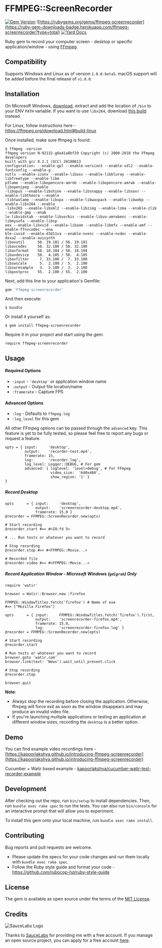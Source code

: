 # FFMPEG::ScreenRecorder

[![Gem Version](https://badge.fury.io/rb/ffmpeg-screenrecorder.svg)](https://badge.fury.io/rb/ffmpeg-screenrecorder)
![https://rubygems.org/gems/ffmpeg-screenrecorder](https://ruby-gem-downloads-badge.herokuapp.com/ffmpeg-screenrecorder?type=total)
[![Yard Docs](http://img.shields.io/badge/yard-docs-blue.svg)](https://www.rubydoc.info/github/kapoorlakshya/ffmpeg-screenrecorder/master)

Ruby gem to record your computer screen - desktop or specific application/window - using [FFmpeg](https://www.ffmpeg.org/).

## Compatibility

Supports Windows and Linux as of version `1.0.0-beta5`. macOS support will be added before the final release of `v1.0.0`.

## Installation

On Microsoft Windows, [download](https://www.ffmpeg.org/download.html#build-windows), extract and add the location of `/bin` to your ENV `PATH` variable.  If you want to use `libx264`, download
[this build](https://ffmpeg.zeranoe.com/builds/) instead.

For Linux, follow instructions here - https://ffmpeg.org/download.html#build-linux

Once installed, make sure ffmpeg is found:

    $ ffmpeg -version
    ffmpeg version N-92132-g0a41a8bf29 Copyright (c) 2000-2018 the FFmpeg developers
    built with gcc 8.2.1 (GCC) 20180813
    configuration: --enable-gpl --enable-version3 --enable-sdl2 --enable-fontconfig --enable-g
    nutls --enable-iconv --enable-libass --enable-libbluray --enable-libfreetype --enable-libm
    p3lame --enable-libopencore-amrnb --enable-libopencore-amrwb --enable-libopenjpeg --enable
    -libopus --enable-libshine --enable-libsnappy --enable-libsoxr --enable-libtheora --enable
    -libtwolame --enable-libvpx --enable-libwavpack --enable-libwebp --enable-libx264 --enable
    -libx265 --enable-libxml2 --enable-libzimg --enable-lzma --enable-zlib --enable-gmp --enab
    le-libvidstab --enable-libvorbis --enable-libvo-amrwbenc --enable-libmysofa --enable-libsp
    eex --enable-libxvid --enable-libaom --enable-libmfx --enable-amf --enable-ffnvcodec --ena
    ble-cuvid --enable-d3d11va --enable-nvenc --enable-nvdec --enable-dxva2 --enable-avisynth
    libavutil      56. 19.101 / 56. 19.101
    libavcodec     58. 32.100 / 58. 32.100
    libavformat    58. 18.104 / 58. 18.104
    libavdevice    58.  4.105 / 58.  4.105
    libavfilter     7. 33.100 /  7. 33.100
    libswscale      5.  2.100 /  5.  2.100
    libswresample   3.  2.100 /  3.  2.100
    libpostproc    55.  2.100 / 55.  2.100

Next, add this line to your application's Gemfile:

```ruby
gem 'ffmpeg-screenrecorder'
```

And then execute:

    $ bundle

Or install it yourself as:

    $ gem install ffmpeg-screenrecorder

Require it in your project and start using the gem:

    require ffmpeg-screenrecorder

## Usage

#### Required Options

- `:input` - `'desktop'` or application window name
- `:output` - Output file location/name
- `:framerate` - Capture FPS

#### Advanced Options

- `:log`  - Defaults to `ffmpeg.log`
- `:log_level` for this gem

All other FFmpeg options can be passed through the `advanced` key. This feature is yet to be fully tested, so please feel free to report any bugs or request a feature.

```
opts = { input:     'desktop',
         output:    'recorder-test.mp4',
         framerate: 15,
         log:       'recorder.log',
         log_level: Logger::DEBUG, # For gem
         advanced: { loglevel: 'level+debug', # For FFmpeg
                     video_size:  '640x480',
                     show_region: '1' }
}
```

##### Record Desktop

```
opts      = { input:     'desktop',
              output:    'screenrecorder-desktop.mp4',
              framerate: 15.0 }
@recorder = FFMPEG::ScreenRecorder.new(opts)

# Start recording
@recorder.start #=> #<IO:fd 5>

# ... Run tests or whatever you want to record

# Stop recording
@recorder.stop #=> #<FFMPEG::Movie...>

# Recorded file
@recorder.video #=> #<FFMPEG::Movie...>
```

##### Record Application Window - Microsoft Windows (`gdigrab`) Only
```
require 'watir'

browser = Watir::Browser.new :firefox

FFMPEG::WindowTitles.fetch('firefox') # Name of exe
#=> ["Mozilla Firefox"]

opts      = { input:     FFMPEG::WindowTitles.fetch('firefox').first,
              output:    'screenrecorder-firefox.mp4',
              framerate: 15.0,
              log:       'screenrecorder-firefox.log' }
@recorder = FFMPEG::ScreenRecorder.new(opts)

# Start recording
@recorder.start

# Run tests or whatever you want to record
browser.goto 'watir.com'
browser.link(text: 'News').wait_until_present.click

# Stop recording
@recorder.stop

browser.quit 
```

<b>Note</b>:
- Always stop the recording before closing the application. Otherwise, ffmpeg will force exit as soon as the window disappears and may produce an invalid video file.
- If you're launching multiple applications or testing an application at different window sizes, recording the `desktop` is a better option.

## Demo

You can find example video recordings here - [https://kapoorlakshya.github.io/introducing-ffmpeg-screenrecorder](https://kapoorlakshya.github.io/introducing-ffmpeg-screenrecorder)

Cucumber + Watir based example - [kapoorlakshya/cucumber-watir-test-recorder-example](https://github.com/kapoorlakshya/cucumber-watir-test-recorder-example)

## Development

After checking out the repo, run `bin/setup` to install dependencies. Then, run `bundle exec rake spec` to run the tests. You can also run `bin/console` for an interactive prompt that will allow you to experiment.

To install this gem onto your local machine, run `bundle exec rake install`. 

## Contributing

Bug reports and pull requests are welcome. 

- Please update the specs for your code changes and run them locally with `bundle exec rake spec`.
- Follow the Ruby style guide and format your code - https://github.com/rubocop-hq/ruby-style-guide

## License

The gem is available as open source under the terms of the [MIT License](https://opensource.org/licenses/MIT).

## Credits

![SauceLabs Logo](https://saucelabs.com/content/images/logo.png)

Thanks to [SauceLabs](https://saucelabs.com) for providing me with a free account. If you manage an open source project, you can apply for a free account [here](https://saucelabs.com/open-source).